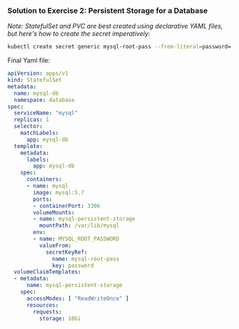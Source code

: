 ### Solution to Exercise 2: Persistent Storage for a Database

*Note: StatefulSet and PVC are best created using declarative YAML files, but here's how to create the secret imperatively:*

```bash
kubectl create secret generic mysql-root-pass --from-literal=password=[BASE64_ENCODED_PASSWORD] -n database
```

Final Yaml file:

```yaml
apiVersion: apps/v1
kind: StatefulSet
metadata:
  name: mysql-db
  namespace: database
spec:
  serviceName: "mysql"
  replicas: 1
  selector:
    matchLabels:
      app: mysql-db
  template:
    metadata:
      labels:
        app: mysql-db
    spec:
      containers:
      - name: mysql
        image: mysql:5.7
        ports:
        - containerPort: 3306
        volumeMounts:
        - name: mysql-persistent-storage
          mountPath: /var/lib/mysql
        env:
        - name: MYSQL_ROOT_PASSWORD
          valueFrom:
            secretKeyRef:
              name: mysql-root-pass
              key: password
  volumeClaimTemplates:
  - metadata:
      name: mysql-persistent-storage
    spec:
      accessModes: [ "ReadWriteOnce" ]
      resources:
        requests:
          storage: 10Gi
```